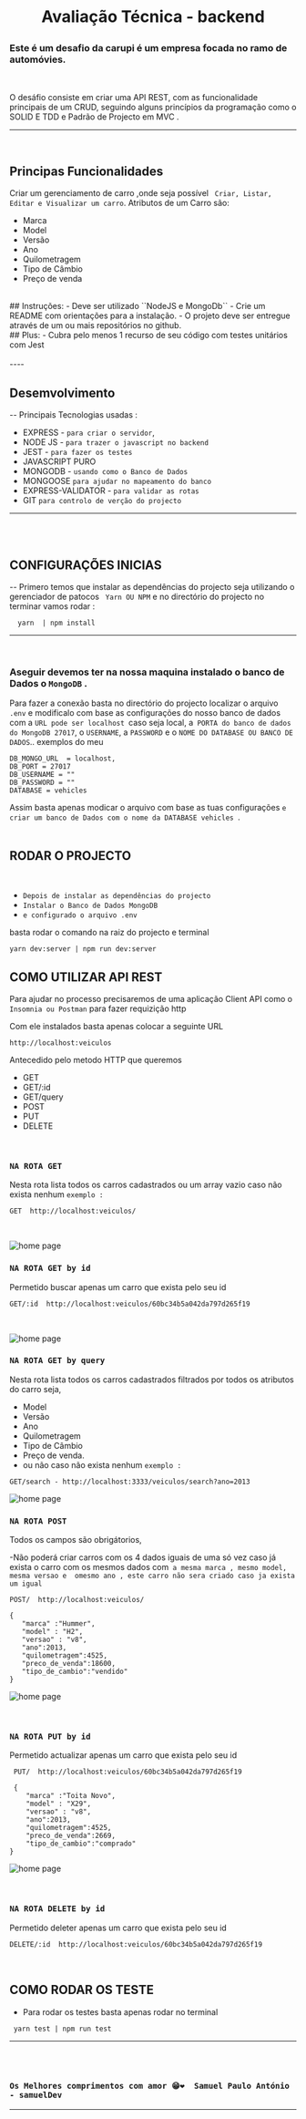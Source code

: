 # <P style="text-align:center">Avaliação Técnica - backend</P>

### Este é um desafio da  carupi é um empresa focada no ramo de automóvies.

<br/>


O desáfio consiste em criar uma API REST,  com as funcionalidade principais de um CRUD, seguindo alguns princípios da programação como o SOLID  E TDD e Padrão de Projecto em MVC .

---

<br>

## Principas Funcionalidades

Criar um gerenciamento de carro ,onde seja possível ```` Criar, Listar, Editar e Visualizar um carro````.
Atributos de um Carro são:
- Marca
- Model
- Versão
- Ano
- Quilometragem
- Tipo de Câmbio
- Preço de venda
<br>
## Instruções:
- Deve ser utilizado ``NodeJS e MongoDb``
- Crie um README com orientações para a instalação.
- O projeto deve ser entregue através de um ou mais repositórios no github.
<br/>
## Plus:
- Cubra pelo menos 1 recurso de seu código com testes unitários com Jest
<br/>
<br/>
----

## Desemvolvimento
-- Principais Tecnologias usadas :

- EXPRESS - `para criar o servidor`,
- NODE JS - `para trazer o javascript no backend`
- JEST -      `para fazer os testes`
- JAVASCRIPT PURO
- MONGODB - `usando como o Banco de Dados`
- MONGOOSE `para ajudar no mapeamento do banco `
- EXPRESS-VALIDATOR - `para validar as rotas`
- GIT `para controlo de verção do projecto`
----
<br/>
<br/>

## CONFIGURAÇÕES INICIAS
-- Primero temos que instalar as dependências do projecto seja utilizando o gerenciador de patocos ````  Yarn OU NPM ```` e no directório do projecto no terminar vamos rodar :
```
  yarn  | npm install
```

***
<br/>

###  Aseguir devemos ter na nossa maquina instalado o banco de Dados o ```MongoDB``` .

Para fazer a conexão basta no directório do projecto localizar o arquivo ```.env``` e modificalo com base as configurações do nosso banco de dados com a ``URL pode ser localhost ``caso seja local, a`` PORTA do banco de dados do MongoDB 27017``, o ``USERNAME``, a ``PASSWORD`` e o ``NOME DO DATABASE OU BANCO DE DADOS``..  exemplos do meu

```
DB_MONGO_URL  = localhost,
DB_PORT = 27017
DB_USERNAME = ""
DB_PASSWORD = ""
DATABASE = vehicles
```
Assim basta apenas modicar o arquivo com base as tuas configurações ``e criar um banco de Dados com o nome da DATABASE vehicles ``.
<br/>
<br/>

 ## RODAR O PROJECTO
 <br/>

 -  ``Depois de instalar as dependências do projecto``
 -  ```Instalar o Banco de Dados MongoDB```
 -  ``e configurado o arquivo .env``


 basta rodar o comando na raiz do projecto e terminal
```
yarn dev:server | npm run dev:server
```

## COMO UTILIZAR API REST

Para ajudar no processo precisaremos de uma aplicação Client API como o`` Insomnia ou Postman``
para fazer requizição http

Com ele instalados basta apenas colocar a seguinte URL
```
http://localhost:veiculos
```

Antecedido pelo metodo HTTP  que queremos

- GET
- GET/:id
- GET/query
- POST
- PUT
- DELETE
 <br/>


### `NA ROTA GET`

 Nesta rota lista todos os carros cadastrados ou um array vazio caso não exista nenhum `exemplo :`

 ```
 GET  http://localhost:veiculos/
 ```
<br/>



![home page](https://github.com/samuelpauloantonio/Api_carupi/blob/main/public/assets/allcars.png?raw=true)



 ### `NA ROTA GET by id`

 Permetido buscar apenas um carro que exista pelo seu id

  ```
 GET/:id  http://localhost:veiculos/60bc34b5a042da797d265f19
 ```
<br/>



![home page](https://github.com/samuelpauloantonio/Api_carupi/blob/main/public/assets/finByid.png?raw=true)




 ### `NA ROTA GET by query`



  Nesta rota lista todos  os carros cadastrados filtrados por todos os atributos do carro seja,

- Model
- Versão
- Ano
- Quilometragem
- Tipo de Câmbio
- Preço de venda.
-  ou não caso não exista nenhum `exemplo :`
  ```
 GET/search - http://localhost:3333/veiculos/search?ano=2013
 ```


![home page](https://github.com/samuelpauloantonio/Api_carupi/blob/main/public/assets/search.png?raw=true)


 ### `NA ROTA POST `

Todos os campos são obrigátorios,

-Não poderá criar carros com os 4 dados iguais de uma só vez caso já exista o carro com os mesmos dados com` a mesma marca , mesmo model,  mesma versao e  omesmo ano , este carro não sera criado caso ja exista um igual`
 ```
 POST/  http://localhost:veiculos/

{
	"marca" :"Hummer",
	"model" : "H2",
	"versao" : "v8",
	"ano":2013,
	"quilometragem":4525,
	"preco_de_venda":18600,
	"tipo_de_cambio":"vendido"
}

 ```


 ![home page](https://github.com/samuelpauloantonio/Api_carupi/blob/main/public/assets/create.png?raw=true)



<br/>

 ### `NA ROTA PUT by id`

 Permetido actualizar apenas um carro que exista pelo seu id

```
 PUT/  http://localhost:veiculos/60bc34b5a042da797d265f19

 {
	"marca" :"Toita Novo",
	"model" : "X29",
	"versao" : "v8",
	"ano":2013,
	"quilometragem":4525,
	"preco_de_venda":2669,
	"tipo_de_cambio":"comprado"
}
 ```


  ![home page](https://github.com/samuelpauloantonio/Api_carupi/blob/main/public/assets/put.png?raw=true)



<br/>

 ### `NA ROTA DELETE by id`
 Permetido deleter apenas um carro que exista pelo seu id

  ```
 DELETE/:id  http://localhost:veiculos/60bc34b5a042da797d265f19
 ```
<br/>


## COMO RODAR OS TESTE
- Para rodar os testes basta apenas rodar no terminal
 ```
  yarn test | npm run test
  ```

  ****
  <br/><br/>
  ### ``Os Melhores comprimentos com amor 😁❤️  Samuel Paulo António - samuelDev``
  ---
